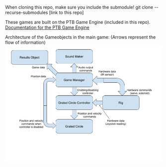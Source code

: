 When cloning this repo, make sure you include the submodule!
git clone --recurse-submodules [link to this repo]

These games are built on the PTB Game Engine (included in this repo). 
[Documentation for the PTB Game Engine](https://github.com/NigelBess/PTB-Game-Engine/blob/master/Documentation.pdf)


Architecture of the Gameobjects in the main game: 
(Arrows represent the flow of information)
![Alt text](https://github.com/NigelBess/Autobehaviour-Games/blob/master/Architecture.png)

